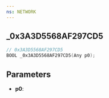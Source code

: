 ```yaml
---
ns: NETWORK
---
```

## _0x3A3D5568AF297CD5

```c
// 0x3A3D5568AF297CD5
BOOL _0x3A3D5568AF297CD5(Any p0);
```

## Parameters
* **p0**:
